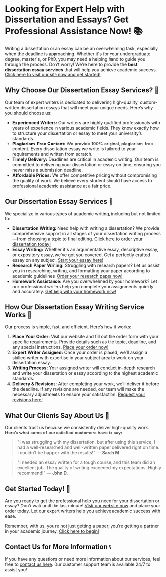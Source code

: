 # Looking for Expert Help with Dissertation and Essays? Get Professional Assistance Now! 📚

Writing a dissertation or an essay can be an overwhelming task, especially when the deadline is approaching. Whether it's for your undergraduate degree, master's, or PhD, you may need a helping hand to guide you through the process. Don’t worry! We’re here to provide the **best dissertation essay services** that will help you achieve academic success. [Click here to visit our site now and get started!](https://tinyurl.com/topessay?keyword=dissertation+essay)

## Why Choose Our Dissertation Essay Services? 🤔

Our team of expert writers is dedicated to delivering high-quality, custom-written dissertation essays that will meet your unique needs. Here’s why you should choose us:

- **Experienced Writers:** Our writers are highly qualified professionals with years of experience in various academic fields. They know exactly how to structure your dissertation or essay to meet your university’s standards.
- **Plagiarism-Free Content:** We provide 100% original, plagiarism-free content. Every dissertation essay we write is tailored to your requirements and written from scratch.
- **Timely Delivery:** Deadlines are critical in academic writing. Our team is committed to delivering your dissertation or essay on time, ensuring you never miss a submission deadline.
- **Affordable Prices:** We offer competitive pricing without compromising the quality of work. We believe every student should have access to professional academic assistance at a fair price.

## Our Dissertation Essay Services 📑

We specialize in various types of academic writing, including but not limited to:

- **Dissertation Writing:** Need help with writing a dissertation? We provide comprehensive support in all stages of your dissertation writing process—from choosing a topic to final editing. [Click here to order your dissertation today!](https://tinyurl.com/topessay?keyword=dissertation+essay)
- **Essay Writing:** Whether it's an argumentative essay, descriptive essay, or expository essay, we’ve got you covered. Get a perfectly crafted essay on any subject. [Start your essay here!](https://tinyurl.com/topessay?keyword=dissertation+essay)
- **Research Paper Writing:** Struggling with research papers? Let us assist you in researching, writing, and formatting your paper according to academic guidelines. [Order your research paper now!](https://tinyurl.com/topessay?keyword=dissertation+essay)
- **Homework Assistance:** Are you overwhelmed by your homework? Let our professional writers help you complete your assignments quickly and accurately. [Get help with your homework now!](https://tinyurl.com/topessay?keyword=dissertation+essay)

## How Our Dissertation Essay Writing Service Works 📝

Our process is simple, fast, and efficient. Here’s how it works:

1. **Place Your Order:** Visit our website and fill out the order form with your specific requirements. Provide details such as the topic, deadline, and any special instructions. [Place your order now!](https://tinyurl.com/topessay?keyword=dissertation+essay)
2. **Expert Writer Assigned:** Once your order is placed, we’ll assign a skilled writer with expertise in your subject area to work on your dissertation essay.
3. **Writing Process:** Your assigned writer will conduct in-depth research and write your dissertation or essay according to the highest academic standards.
4. **Delivery & Revisions:** After completing your work, we’ll deliver it before the deadline. If any revisions are needed, our team will make the necessary adjustments to ensure your satisfaction. [Request your revisions here!](https://tinyurl.com/topessay?keyword=dissertation+essay)

## What Our Clients Say About Us 🌟

Our clients trust us because we consistently deliver high-quality work. Here’s what some of our satisfied customers have to say:

> "I was struggling with my dissertation, but after using this service, I had a well-researched and well-written paper delivered right on time. I couldn’t be happier with the results!" — **Sarah M.**

> "I needed an essay written for a tough course, and this team did an excellent job. The quality of writing exceeded my expectations. Highly recommend!" — **John D.**

## Get Started Today! 🚀

Are you ready to get the professional help you need for your dissertation or essay? Don’t wait until the last minute! [Visit our website now](https://tinyurl.com/topessay?keyword=dissertation+essay) and place your order today. Let our expert writers help you achieve academic success with ease.

Remember, with us, you’re not just getting a paper; you’re getting a partner in your academic journey. [Click here to begin!](https://tinyurl.com/topessay?keyword=dissertation+essay)

## Contact Us for More Information 📞

If you have any questions or need more information about our services, feel free to [contact us here](https://tinyurl.com/topessay?keyword=dissertation+essay). Our customer support team is available 24/7 to assist you!

